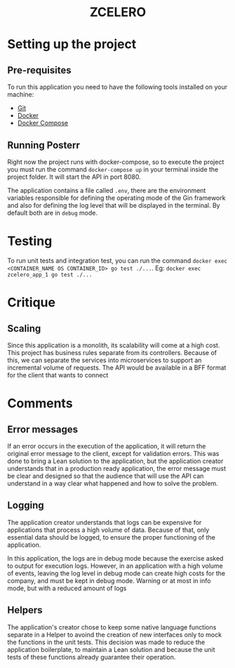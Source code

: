 <h1 align="center">
  ZCELERO
</h1>

# Setting up the project
## Pre-requisites
To run this application you need to have the following tools installed on your machine:

* [Git](https://git-scm.com)
* [Docker](https://www.docker.com/)
* [Docker Compose](https://docs.docker.com/compose/install/)

## Running Posterr
Right now the project runs with docker-compose, so to execute the project you must run the command `docker-compose up` in your terminal inside the project folder. It will start the API in port 8080.

The application contains a file called `.env`, there are the environment variables responsible for defining the operating mode of the Gin framework and also for defining the log level that will be displayed in the terminal. By default both are in `debug` mode.

# Testing
To run unit tests and integration test, you can run the command `docker exec <CONTAINER_NAME OS CONTAINER_ID> go test ./...`. Eg: `docker exec zcelero_app_1 go test ./...`

# Critique
## Scaling
Since this application is a monolith, its scalability will come at a high cost. This project has business rules separate from its controllers. Because of this, we can separate the services into microservices to support an incremental volume of requests. The API would be available in a BFF format for the client that wants to connect

# Comments
## Error messages
If an error occurs in the execution of the application, it will return the original error message to the client, except for validation errors. This was done to bring a Lean solution to the application, but the application creator understands that in a production ready application, the error message must be clear and designed so that the audience that will use the API can understand in a way clear what happened and how to solve the problem.

## Logging
The application creator understands that logs can be expensive for applications that process a high volume of data. Because of that, only essential data should be logged, to ensure the proper functioning of the application.

In this application, the logs are in debug mode because the exercise asked to output for execution logs. However, in an application with a high volume of events, leaving the log level in debug mode can create high costs for the company, and must be kept in debug mode. Warning or at most in info mode, but with a reduced amount of logs

## Helpers
The application's creator chose to keep some native language functions separate in a Helper to avoind the creation of new interfaces only to mock the functions in the unit tests. This decision was made to reduce the application boilerplate, to maintain a Lean solution and because the unit tests of these functions already guarantee their operation.
